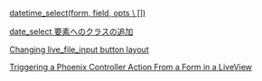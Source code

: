 [datetime_select(form, field, opts \\ [])](https://hexdocs.pm/phoenix_html/Phoenix.HTML.Form.html#datetime_select/3)

[date_select 要素へのクラスの追加](https://elixirforum.com/t/adding-class-to-date-select-elements/18710)

[Changing live_file_input button layout](https://elixirforum.com/t/changing-live-file-input-button-layout/47706)

[Triggering a Phoenix Controller Action From a Form in a LiveView](https://fly.io/phoenix-files/phx-trigger-action/)

